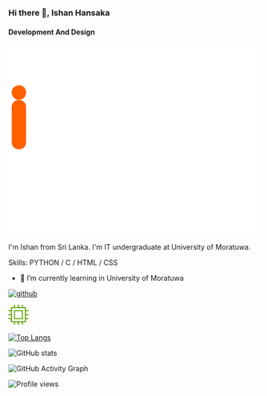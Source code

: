### Hi there 👋, Ishan Hansaka
#### Development And Design
![Development And Design](https://github.com/IshanHansaka/Ishanhansaka.github.io/blob/main/images/logo.png?raw=true)

I'm Ishan from Sri Lanka. I'm IT undergraduate at University of Moratuwa.

Skills: PYTHON / C / HTML / CSS

- 🌱 I’m currently learning in University of Moratuwa 


[<img src='https://cdn.jsdelivr.net/npm/simple-icons@3.0.1/icons/github.svg' alt='github' height='40'>](https://github.com/IshanHansaka)  

<a href='https://docs.github.com/en/developers'><img src='https://raw.githubusercontent.com/acervenky/animated-github-badges/master/assets/devbadge.gif' width='40' height='40'></a> 

[![Top Langs](https://github-readme-stats.vercel.app/api/top-langs/?username=IshanHansaka)](https://github.com/anuraghazra/github-readme-stats)

![GitHub stats](https://github-readme-stats.vercel.app/api?username=IshanHansaka&show_icons=true&count_private=true)  

![GitHub Activity Graph](https://activity-graph.herokuapp.com/graph?username=IshanHansaka)  

![Profile views](https://gpvc.arturio.dev/IshanHansaka)  
